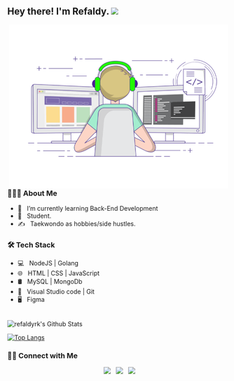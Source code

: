 <h2> Hey there! I'm Refaldy. <img src="https://github.com/souvikguria98/souvikguria98/blob/master/Hi.gif" width="25"></h2>
<img align="right" alt="GIF" src="https://raw.githubusercontent.com/devSouvik/devSouvik/master/gif3.gif" width="500"/>

<h3> 👨🏻‍💻 About Me </h3>

- 🔭 &nbsp; I’m currently learning Back-End Development
- 💼 &nbsp; Student.
- ✍️ &nbsp; Taekwondo as hobbies/side hustles.

<h3>🛠 Tech Stack</h3>

- 💻 &nbsp; NodeJS | Golang
- 🌐 &nbsp; HTML | CSS | JavaScript 
- 🛢 &nbsp; MySQL | MongoDb
- 🔧 &nbsp; Visual Studio code | Git
- 🖥 &nbsp; Figma

<br>

<img align="center" src="https://github-readme-stats.vercel.app/api?username=refaldyrk&include_all_commits=true&count_private=true&show_icons=true&line_height=20&title_color=7A7ADB&icon_color=2234AE&text_color=D3D3D3&bg_color=0,000000,130F40" alt="refaldyrk's Github Stats">

</br>

[![Top Langs](https://github-readme-stats.vercel.app/api/top-langs/?username=refaldyrk&layout=compact&text_color=daf7dc&bg_color=151515)](https://github.com/refaldyrk/github-readme-stats)


<h3> 🤝🏻 Connect with Me </h3>

<p align="center">
&nbsp; <a href="https://www.instagram.com/efalrk/" target="_blank" rel="noopener noreferrer"><img src="https://img.icons8.com/plasticine/100/000000/instagram-new.png" width="50" /></a>  
&nbsp; <a href="https://www.linkedin.com/in/refaldy-rizky-karim-3aa4bb235" target="_blank" rel="noopener noreferrer"><img src="https://img.icons8.com/plasticine/100/000000/linkedin.png" width="50" /></a>
&nbsp; <a href="mailto:refaldy.rizky22@gmail.com" target="_blank" rel="noopener noreferrer"><img src="https://img.icons8.com/plasticine/100/000000/gmail.png"  width="50" /></a>
</p>
